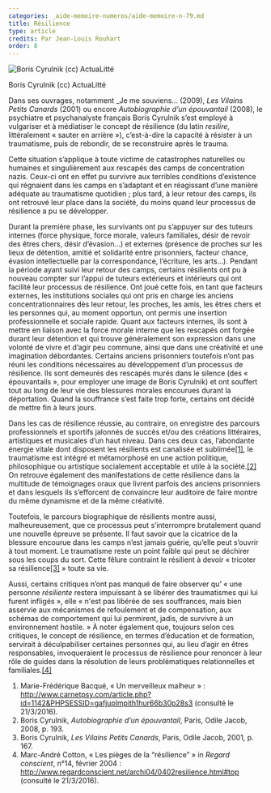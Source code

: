 ```yaml
---
categories: _aide-memoire-numeros/aide-memoire-n-79.md
title: Résilience
type: article
credits: Par Jean-Louis Rouhart
order: 8
---
```

![Boris Cyrulnik (cc) ActuaLitté](/assets/uploads/am-79-rouhart_boriscyrulnik-cc-actualitte.jpg)

<span class="img-copyright"> Boris Cyrulnik (cc) ActuaLitté </span>



Dans ses ouvrages, notamment _Je me souviens… (2009), _Les Vilains Petits Canards_ (2001) ou encore _Autobiographie d’un épouvantail_ (2008), le psychiatre et psychanalyste français Boris Cyrulnik s’est employé à vulgariser et à médiatiser le concept de résilience (du latin _resilire_, littéralement « sauter en arrière »), c’est-à-dire la capacité à résister à un traumatisme, puis de rebondir, de se reconstruire après le trauma.

Cette situation s’applique à toute victime de catastrophes naturelles ou humaines et singulièrement aux rescapés des camps de concentration nazis. Ceux-ci ont en effet pu survivre aux terribles conditions d’existence qui régnaient dans les camps en s’adaptant et en réagissant d’une manière adéquate au traumatisme quotidien ; plus tard, à leur retour des camps, ils ont retrouvé leur place dans la société, du moins quand leur processus de résilience a pu se développer.

Durant la première phase, les survivants ont pu s’appuyer sur des tuteurs internes (force physique, force morale, valeurs familiales, désir de revoir des êtres chers, désir d’évasion…) et externes (présence de proches sur les lieux de détention, amitié et solidarité entre prisonniers, facteur chance, évasion intellectuelle par la correspondance, l’écriture, les arts…). Pendant la période ayant suivi leur retour des camps, certains résilients ont pu à nouveau compter sur l’appui de tuteurs extérieurs et intérieurs qui ont facilité leur processus de résilience. Ont joué cette fois, en tant que facteurs externes, les institutions sociales qui ont pris en charge les anciens concentrationnaires dès leur retour, les proches, les amis, les êtres chers et les personnes qui, au moment opportun, ont permis une insertion professionnelle et sociale rapide. Quant aux facteurs internes, ils sont à mettre en liaison avec la force morale interne que les rescapés ont forgée durant leur détention et qui trouve généralement son expression dans une volonté de vivre et d’agir peu commune, ainsi que dans une créativité et une imagination débordantes. Certains anciens prisonniers toutefois n’ont pas réuni les conditions nécessaires au développement d’un processus de résilience. Ils sont demeurés des rescapés murés dans le silence (des « épouvantails », pour employer une image de Boris Cyrulnik) et ont souffert tout au long de leur vie des blessures morales encourues durant la déportation. Quand la souffrance s’est faite trop forte, certains ont décidé de mettre fin à leurs jours.

Dans les cas de résilience réussie, au contraire, on enregistre des parcours professionnels et sportifs jalonnés de succès et/ou des créations littéraires, artistiques et musicales d’un haut niveau. Dans ces deux cas, l’abondante énergie vitale dont disposent les résilients est canalisée et sublimée[[1]](#footnote-1), le traumatisme est intégré et métamorphosé en une action politique, philosophique ou artistique socialement acceptable et utile à la société.[[2]](#footnote-2) On retrouve également des manifestations de cette résilience dans la multitude de témoignages oraux que livrent parfois des anciens prisonniers et dans lesquels ils s’efforcent de convaincre leur auditoire de faire montre du même dynamisme et de la même créativité.

Toutefois, le parcours biographique de résilients montre aussi, malheureusement, que ce processus peut s’interrompre brutalement quand une nouvelle épreuve se présente. Il faut savoir que la cicatrice de la blessure encourue dans les camps n’est jamais guérie, qu’elle peut s’ouvrir à tout moment. Le traumatisme reste un point faible qui peut se déchirer sous les coups du sort. Cette fêlure contraint le résilient à devoir « tricoter sa résilience[[3]](#footnote-3) » toute sa vie.

Aussi, certains critiques n’ont pas manqué de faire observer qu’ « une personne _résiliente_ restera impuissant à se libérer des traumatismes qui lui furent infligés », elle « n'est pas libérée de ses souffrances, mais bien asservie aux mécanismes de refoulement et de compensation, aux schémas de comportement qui lui permirent, jadis, de survivre à un environnement hostile. » À noter également que, toujours selon ces critiques, le concept de résilience, en termes d’éducation et de formation, servirait à déculpabiliser certaines personnes qui, au lieu d’agir en êtres responsables, invoqueraient le processus de résilience pour renoncer à leur rôle de guides dans la résolution de leurs problématiques relationnelles et familiales.[[4]](#footnote-4)      

1. Marie-Frédérique Bacqué, « Un merveilleux malheur » : <http://www.carnetpsy.com/article.php?id=1142&PHPSESSID=gafjuplmpith1hur66b30p28s3> (consulté le 21/3/2016).
2. Boris Cyrulnik, _Autobiographie d’un épouvantail_, Paris, Odile Jacob, 2008, p. 193.
3. Boris Cyrulnik, _Les Vilains Petits Canards_, Paris, Odile Jacob, 2001, p. 167.
4. Marc-André Cotton, « Les pièges de la “résilience” » in _Regard conscient_, n°14, février 2004 : <http://www.regardconscient.net/archi04/0402resilience.html#top> (consulté le 21/3/2016).
